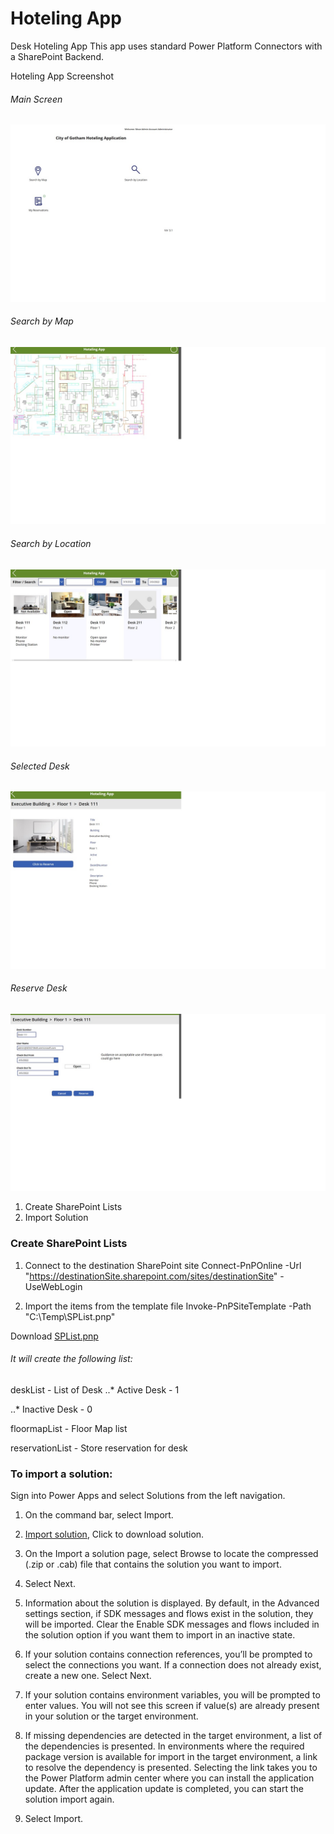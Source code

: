 # Hoteling App
Desk Hoteling App
This app uses standard Power Platform Connectors with a SharePoint Backend. 

Hoteling App Screenshot

###### Main Screen
![Screenshot](https://github.com/MSPFE2019/HotelApp/blob/main/MainScreen.jpg)

###### Search by Map
![Screenshot](https://github.com/MSPFE2019/HotelApp/blob/main/SearchbyMap.jpg)

###### Search by Location
![Screenshot](https://github.com/MSPFE2019/HotelApp/blob/main/SearchbyLocation.jpg)

###### Selected Desk
![Screenshot](https://github.com/MSPFE2019/HotelApp/blob/main/Select_SearchbyMap.jpg)

###### Reserve Desk
![Screenshot](https://github.com/MSPFE2019/HotelApp/blob/main/DeskSelection.jpg)


1. Create SharePoint Lists
2. Import Solution 

### Create SharePoint Lists

1. Connect to the destination SharePoint site 
Connect-PnPOnline -Url "https://destinationSite.sharepoint.com/sites/destinationSite"  -UseWebLogin

2. Import the items from the template file
Invoke-PnPSiteTemplate -Path "C:\Temp\SPList.pnp"

Download [SPList.pnp](https://github.com/MSPFE2019/HotelApp/blob/main/SPList.pnp)
###### It will create the following list:

deskList - List of Desk
..* Active Desk - 1

..* Inactive Desk - 0

floormapList - Floor Map list

reservationList - Store reservation for desk


### To import a solution:
Sign into Power Apps and select Solutions from the left navigation.

1. On the command bar, select Import.

2. [Import solution](https://github.com/MSPFE2019/HotelApp/blob/main/HotelApp_1_0_0_3.zip), Click to download solution.

3. On the Import a solution page, select Browse to locate the compressed (.zip or .cab) file that contains the solution you want to import.

4. Select Next.

5. Information about the solution is displayed. By default, in the Advanced settings section, if SDK messages and flows exist in the solution, they will be imported. Clear the Enable SDK messages and flows included in the solution option if you want them to import in an inactive state.

6. If your solution contains connection references, you’ll be prompted to select the connections you want. If a connection does not already exist, create a new one. Select Next.

7. If your solution contains environment variables, you will be prompted to enter values. You will not see this screen if value(s) are already present in your solution or the target environment.

8. If missing dependencies are detected in the target environment, a list of the dependencies is presented. In environments where the required package version is available for import in the target environment, a link to resolve the dependency is presented. Selecting the link takes you to the Power Platform admin center where you can install the application update. After the application update is completed, you can start the solution import again.

9. Select Import.



